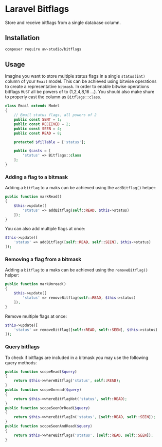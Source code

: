 # Laravel Bitflags

Store and receive bitflags from a single database column.

## Installation

```bash
composer require aw-studio/bitflags
```

## Usage

Imagine you want to store multiple status flags in a single `status(int)` column of your `Email` model.
This can be achieved using bitwise operations to create a representative `bitmask`.
In order to enable bitwise operations bitflags `MUST` all be powers of to (1,2,4,8,16 …).
You should also make shure to properly cast the column as `Bitflags::class`.

```php
class Email extends Model
{
    // Email status flags, all powers of 2
    public const SENT = 1;
    public const RECEIVED = 2;
    public const SEEN = 4;
    public const READ = 8;

    protected $fillable = ['status'];

    public $casts = [
        'status' => Bitflags::class
    ];
}
```

### Adding a flag to a bitmask

Adding a `bitflag` to a maks can be achieved using the `addBitflag()` helper:

```php
public function markRead()
{
    $this->update([
        'status' => addBitflag(self::READ, $this->status)
    ]);
}
```

You can also add multiple flags at once:

```php
$this->update([
    'status' => addBitflag([self::READ, self::SEEN], $this->status)
]);
```

### Removing a flag from a bitmask

Adding a `bitflag` to a maks can be achieved using the `removeBitflag()` helper:

```php
public function markUnread()
{
    $this->update([
        'status' => removeBitflag(self::READ, $this->status)
    ]);
}
```

Remove multiple flags at once:

```php
$this->update([
    'status' => removeBitflag([self::READ, self::SEEN], $this->status)
]);
```

### Query bitflags

To check if bitflags are included in a bitmask you may use the following query methods:

```php
public function scopeRead($query)
{
    return $this->whereBitflag('status', self::READ);
}
public function scopeUnread($query)
{
    return $this->whereBitflagNot('status', self::READ);
}
public function scopeSeenOrRead($query)
{
    return $this->whereBitflagIn('status', [self::READ, self::SEEN]);
}
public function scopeSeenAndRead($query)
{
    return $this->whereBitflags('status', [self::READ, self::SEEN]);
}
```
